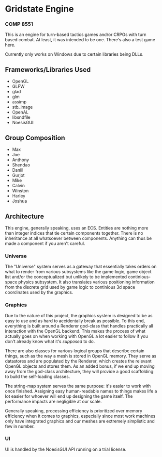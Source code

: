 # Gridstate Engine #
### COMP 8551 ###

This is an engine for turn-based tactics games and/or CRPGs with turn based combat.
At least, it was intended to be one. There's also a test game here.

Currently only works on Windows due to certain libraries being DLLs.

## Frameworks/Libraries Used ##
- OpenGL
- GLFW
- glad
- glm
- assimp
- stb_image
- OpenAL
- libsndfile
- NoesisGUI

## Group Composition
- Max
- Joe
- Anthony
- Shendao
- Daniil
- Gurjot
- Mike
- Calvin
- Winston
- Harley
- Joshua

## Architecture

This engine, generally speaking, uses an ECS. Entities are nothing more than integer indices that tie 
certain components together. There is no inheritance at all whatsoever between components. Anything can
thus be made a component if you aren't careful.

### Universe
The "Universe" system serves as a gateway that essentially takes orders on what to render
from various subsystems like the game logic, game object list and/or the conceptualized but unlikely to
be implemented continious-space physics subsystem. It also translates various positioning information 
from the discrete grid used by game logic to continious 3d space coordinates used by the graphics. 

### Graphics
Due to the nature of this project, the graphics system is designed to be as easy to use and as hard to
accidentally break as possible. To this end, everything is built around a Renderer god-class that handles
practically all interaction with the OpenGL backend. This makes the process of what actually goes on when
working with OpenGL a lot easier to follow if you don't already know what it's *supposed* to do.

There are also classes for various logical groups that describe certain things, such as the way a mesh is 
stored in OpenGL memory. They serve as datastores and are populated by the Renderer, which creates the 
relevant OpenGL objects and stores them. As an added bonus, if we end up moving away from the god-class 
architecture, they will provide a good scaffolding to build the self-loading classes.

The string-map system serves the same purpose: it's easier to work with once finished. Assigning easy 
human-readable names to things makes life a lot easier for whoever will end up designing the game itself.
The performance impacts are negligible at our scale.

Generally speaking, processing efficiency is prioritized over memory efficiency when it comes to graphics,
especially since most work machines only have integrated graphics and our meshes are extremely simplistic
and few in number.

### UI
UI is handled by the NoesisGUI API running on a trial license.
